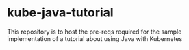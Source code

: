 # kube-java-tutorial
This repository is to host the pre-reqs required for the sample implementation of a tutorial about using Java with Kubernetes
